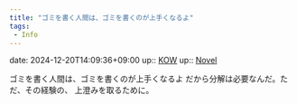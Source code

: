```yaml
---
title: "ゴミを書く人間は、ゴミを書くのが上手くなるよ"
tags:
 - Info
---
```


date: 2024-12-20T14:09:36+09:00
up:: [KOW](Bar/Novel/Nacaria/KOW.md)
up:: [Novel](../Bar/Novel/Topics/Novel.md)

ゴミを書く人間は、ゴミを書くのが上手くなるよ
だから分解は必要なんだ。ただ、その経験の、
上澄みを取るために。